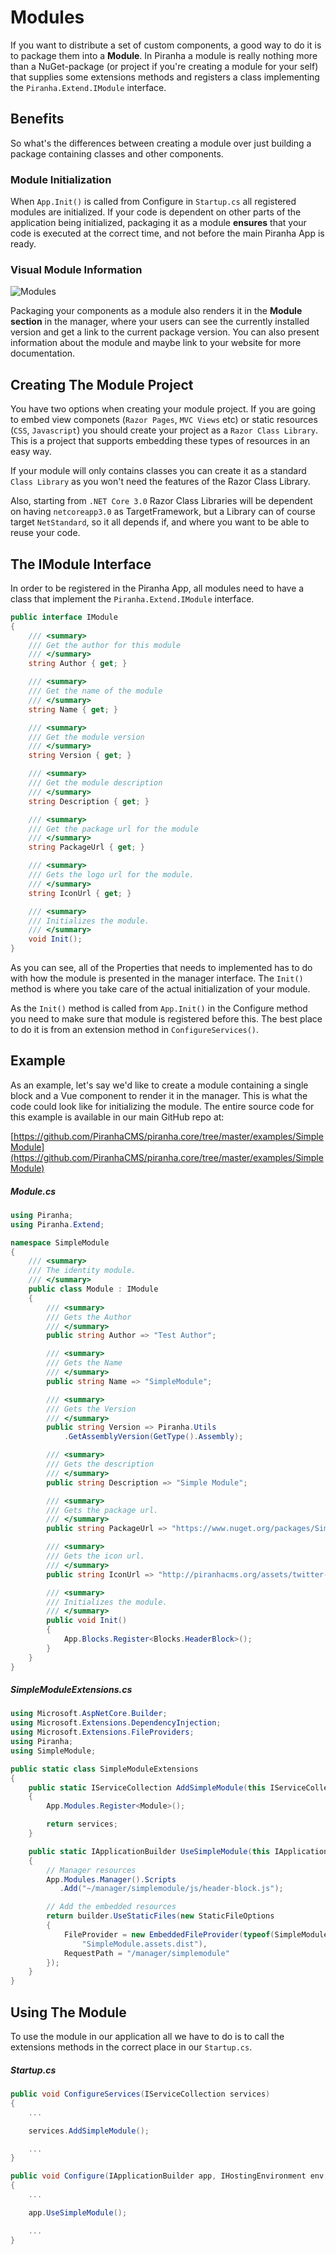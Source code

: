 # Modules

If you want to distribute a set of custom components, a good way to do it is to package them into a **Module**. In Piranha a module is really nothing more than a NuGet-package (or project if you're creating a module for your self) that supplies some extensions methods and registers a class implementing the `Piranha.Extend.IModule` interface.

## Benefits

So what's the differences between creating a module over just building a package containing classes and other components.

### Module Initialization

When `App.Init()` is called from Configure in `Startup.cs` all registered modules are initialized. If your code is dependent on other parts of the application being initialized, packaging it as a module **ensures** that your code is executed at the correct time, and not before the main Piranha App is ready.

### Visual Module Information

![Modules](../_assets/modules-list.png)

Packaging your components as a module also renders it in the **Module section** in the manager, where your users can see the currently installed version and get a link to the current package version. You can also present information about the module and maybe link to your website for more documentation.

## Creating The Module Project

You have two options when creating your module project. If you are going to embed view componets (`Razor Pages`, `MVC Views` etc) or static resources (`CSS`, `Javascript`) you should create your project as a `Razor Class Library`. This is a project that supports embedding these types of resources in an easy way.

If your module will only contains classes you can create it as a standard `Class Library` as you won't need the features of the Razor Class Library.

Also, starting from `.NET Core 3.0` Razor Class Libraries will be dependent on having `netcoreapp3.0` as TargetFramework, but a Library can of course target `NetStandard`, so it all depends if, and where you want to be able to reuse your code.

## The IModule Interface

In order to be registered in the Piranha App, all modules need to have a class that implement the `Piranha.Extend.IModule` interface.

~~~ csharp
public interface IModule
{
    /// <summary>
    /// Get the author for this module
    /// </summary>
    string Author { get; }

    /// <summary>
    /// Get the name of the module
    /// </summary>
    string Name { get; }

    /// <summary>
    /// Get the module version
    /// </summary>
    string Version { get; }

    /// <summary>
    /// Get the module description
    /// </summary>
    string Description { get; }

    /// <summary>
    /// Get the package url for the module
    /// </summary>
    string PackageUrl { get; }

    /// <summary>
    /// Gets the logo url for the module.
    /// </summary>
    string IconUrl { get; }

    /// <summary>
    /// Initializes the module.
    /// </summary>
    void Init();
}
~~~

As you can see, all of the Properties that needs to implemented has to do with how the module is presented in the manager interface. The `Init()` method is where you take care of the actual initialization of your module.

As the `Init()` method is called from `App.Init()` in the Configure method you need to make sure that module is registered before this. The best place to do it is from an extension method in `ConfigureServices()`.

## Example

As an example, let's say we'd like to create a module containing a single block and a Vue component to render it in the manager. This is what the code could look like for initializing the module. The entire source code for this example is available in our main GitHub repo at:

[https://github.com/PiranhaCMS/piranha.core/tree/master/examples/SimpleModule](https://github.com/PiranhaCMS/piranha.core/tree/master/examples/SimpleModule)

##### Module.cs

~~~ csharp
using Piranha;
using Piranha.Extend;

namespace SimpleModule
{
    /// <summary>
    /// The identity module.
    /// </summary>
    public class Module : IModule
    {
        /// <summary>
        /// Gets the Author
        /// </summary>
        public string Author => "Test Author";

        /// <summary>
        /// Gets the Name
        /// </summary>
        public string Name => "SimpleModule";

        /// <summary>
        /// Gets the Version
        /// </summary>
        public string Version => Piranha.Utils
            .GetAssemblyVersion(GetType().Assembly);

        /// <summary>
        /// Gets the description
        /// </summary>
        public string Description => "Simple Module";

        /// <summary>
        /// Gets the package url.
        /// </summary>
        public string PackageUrl => "https://www.nuget.org/packages/SimpleModule";

        /// <summary>
        /// Gets the icon url.
        /// </summary>
        public string IconUrl => "http://piranhacms.org/assets/twitter-shield.png";

        /// <summary>
        /// Initializes the module.
        /// </summary>
        public void Init()
        {
            App.Blocks.Register<Blocks.HeaderBlock>();
        }
    }
}
~~~

##### SimpleModuleExtensions.cs

~~~ csharp
using Microsoft.AspNetCore.Builder;
using Microsoft.Extensions.DependencyInjection;
using Microsoft.Extensions.FileProviders;
using Piranha;
using SimpleModule;

public static class SimpleModuleExtensions
{
    public static IServiceCollection AddSimpleModule(this IServiceCollection services)
    {
        App.Modules.Register<Module>();

        return services;
    }

    public static IApplicationBuilder UseSimpleModule(this IApplicationBuilder builder)
    {
        // Manager resources
        App.Modules.Manager().Scripts
           .Add("~/manager/simplemodule/js/header-block.js");

        // Add the embedded resources
        return builder.UseStaticFiles(new StaticFileOptions
        {
            FileProvider = new EmbeddedFileProvider(typeof(SimpleModuleExtensions).Assembly,
                "SimpleModule.assets.dist"),
            RequestPath = "/manager/simplemodule"
        });
    }
}
~~~

## Using The Module

To use the module in our application all we have to do is to call the extensions methods in the correct place in our `Startup.cs`.

##### Startup.cs

~~~ csharp
public void ConfigureServices(IServiceCollection services)
{
    ...

    services.AddSimpleModule();

    ...
}

public void Configure(IApplicationBuilder app, IHostingEnvironment env, IApi api)
{
    ...

    app.UseSimpleModule();

    ...
}
~~~
